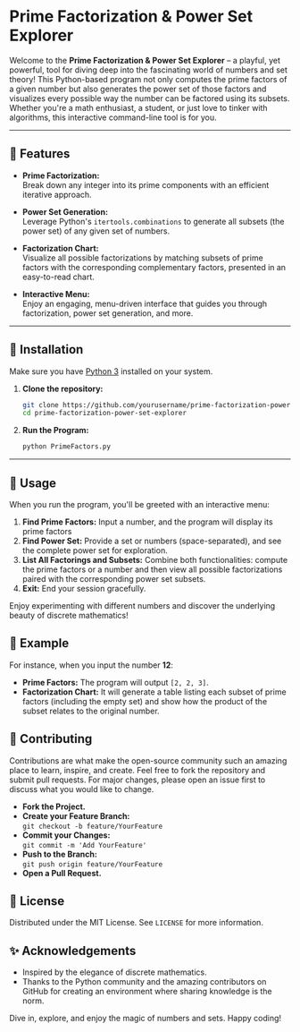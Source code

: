 # Prime Factorization & Power Set Explorer

Welcome to the **Prime Factorization & Power Set Explorer** – a playful, yet powerful, tool for diving deep into the fascinating world of numbers and set theory! This Python-based program not only computes the prime factors of a given number but also generates the power set of those factors and visualizes every possible way the number can be factored using its subsets. Whether you're a math enthusiast, a student, or just love to tinker with algorithms, this interactive command-line tool is for you.

---

## 🚀 Features

- **Prime Factorization:**  
  Break down any integer into its prime components with an efficient iterative approach.

- **Power Set Generation:**  
  Leverage Python's `itertools.combinations` to generate all subsets (the power set) of any given set of numbers.

- **Factorization Chart:**  
  Visualize all possible factorizations by matching subsets of prime factors with the corresponding complementary factors, presented in an easy-to-read chart.

- **Interactive Menu:**  
  Enjoy an engaging, menu-driven interface that guides you through factorization, power set generation, and more.

---

## 🔧 Installation

Make sure you have [Python 3](https://www.python.org/downloads/) installed on your system.

1. **Clone the repository:**

   ```bash
   git clone https://github.com/yourusername/prime-factorization-power-set-explorer.git
   cd prime-factorization-power-set-explorer

2. **Run the Program:**

   ```bash
   python PrimeFactors.py

---

## 📖 Usage

When you run the program, you'll be greeted with an interactive menu:
1. **Find Prime Factors:**
   Input a number, and the program will display its prime factors
2. **Find Power Set:**
   Provide a set or numbers (space-separated), and see the complete power set for exploration.
3. **List All Factorings and Subsets:**
   Combine both functionalities: compute the prime factors or a number and then view all possible factorizations paired with the corresponding power set subsets. 
4. **Exit:**
   End your session gracefully.

Enjoy experimenting with different numbers and discover the underlying beauty of discrete mathematics!

## 🎯 Example

For instance, when you input the number **12**:

- **Prime Factors:** The program will output `[2, 2, 3]`.
- **Factorization Chart:** It will generate a table listing each subset of prime factors (including the empty set) and show how the product of the subset relates to the original number.

## 🤝 Contributing

Contributions are what make the open-source community such an amazing place to learn, inspire, and create. Feel free to fork the repository and submit pull requests. For major changes, please open an issue first to discuss what you would like to change.

- **Fork the Project.**
- **Create your Feature Branch:**  
  `git checkout -b feature/YourFeature`
- **Commit your Changes:**  
  `git commit -m 'Add YourFeature'`
- **Push to the Branch:**  
  `git push origin feature/YourFeature`
- **Open a Pull Request.**

## 📄 License

Distributed under the MIT License. See `LICENSE` for more information.

## ✨ Acknowledgements

- Inspired by the elegance of discrete mathematics.
- Thanks to the Python community and the amazing contributors on GitHub for creating an environment where sharing knowledge is the norm.

Dive in, explore, and enjoy the magic of numbers and sets. Happy coding!

